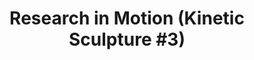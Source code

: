 ---
ee_id: '136'
site: '1'
type: '2'
url: 2010-037-research-in-motion-kinetic-sculpture-3
title: 'Research in Motion (Kinetic Sculpture #3)'
year: '2010'
display_year: '2010'
medium: Modified red dancing stands
dims: 70 x 18 x 18 in
pitch: "​2 Dancing stands modded to spin a slightly different speeds"
ps: ''
live_url: ''
related: ''
youtube: ''
related_code: ''
imgs: research-2010-037-full-database-banhof.jpg
subheading: ''
download: ''
add_credit: ''
commission: ''
layout: things-i-made
---
